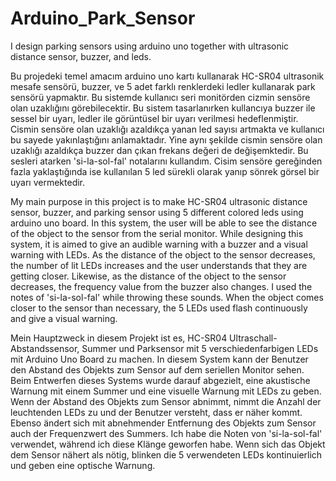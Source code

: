 # Arduino_Park_Sensor
I design parking sensors using arduino uno together with ultrasonic distance sensor, buzzer, and leds.


Bu projedeki temel amacım arduino uno kartı kullanarak HC-SR04 ultrasonik mesafe sensörü, buzzer, ve 5 adet farklı renklerdeki ledler kullanarak park sensörü yapmaktır. Bu sistemde kullanıcı seri monitörden cizmin sensöre olan uzaklığını görebilecektir. Bu sistem tasarlanırken kullancıya buzzer ile sessel bir uyarı, ledler ile görüntüsel bir uyarı verilmesi hedeflenmiştir. Cismin sensöre olan uzaklığı azaldıkça yanan led sayısı artmakta ve kullanıcı bu sayede yakınlaştığını anlamaktadır. Yine aynı şekilde cismin sensöre olan uzaklığı azaldıkça buzzer dan çıkan frekans değeri de değişemktedir. Bu sesleri atarken 'si-la-sol-fal' notalarını kullandım. Cisim sensöre gereğinden fazla yaklaştığında ise kullanılan 5 led sürekli olarak yanıp sönrek görsel bir uyarı vermektedir. 


My main purpose in this project is to make HC-SR04 ultrasonic distance sensor, buzzer, and parking sensor using 5 different colored leds using arduino uno board. In this system, the user will be able to see the distance of the object to the sensor from the serial monitor. While designing this system, it is aimed to give an audible warning with a buzzer and a visual warning with LEDs. As the distance of the object to the sensor decreases, the number of lit LEDs increases and the user understands that they are getting closer. Likewise, as the distance of the object to the sensor decreases, the frequency value from the buzzer also changes. I used the notes of 'si-la-sol-fal' while throwing these sounds. When the object comes closer to the sensor than necessary, the 5 LEDs used flash continuously and give a visual warning.


Mein Hauptzweck in diesem Projekt ist es, HC-SR04 Ultraschall-Abstandssensor, Summer und Parksensor mit 5 verschiedenfarbigen LEDs mit Arduino Uno Board zu machen. In diesem System kann der Benutzer den Abstand des Objekts zum Sensor auf dem seriellen Monitor sehen. Beim Entwerfen dieses Systems wurde darauf abgezielt, eine akustische Warnung mit einem Summer und eine visuelle Warnung mit LEDs zu geben. Wenn der Abstand des Objekts zum Sensor abnimmt, nimmt die Anzahl der leuchtenden LEDs zu und der Benutzer versteht, dass er näher kommt. Ebenso ändert sich mit abnehmender Entfernung des Objekts zum Sensor auch der Frequenzwert des Summers. Ich habe die Noten von 'si-la-sol-fal' verwendet, während ich diese Klänge geworfen habe. Wenn sich das Objekt dem Sensor nähert als nötig, blinken die 5 verwendeten LEDs kontinuierlich und geben eine optische Warnung.
